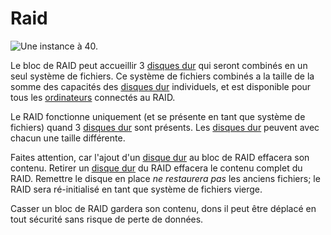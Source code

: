# Raid

![Une instance à 40.](oredict:oc:raid)

Le bloc de RAID peut accueillir 3 [disques dur](../item/hdd1.md) qui seront combinés en un seul système de fichiers. Ce système de fichiers combinés a la taille de la somme des capacités des [disques dur](../item/hdd1.md) individuels, et est disponible pour tous les [ordinateurs](../general/computer.md) connectés au RAID.

Le RAID fonctionne uniquement (et se présente en tant que système de fichiers) quand 3 [disques dur](../item/hdd1.md) sont présents. Les [disques dur](../item/hdd1.md) peuvent avec chacun une taille différente.

Faites attention, car l'ajout d'un [disque dur](../item/hdd1.md) au bloc de RAID effacera son contenu. Retirer un [disque dur](../item/hdd1.md) du RAID effacera le contenu complet du RAID. Remettre le disque en place *ne restaurera pas* les anciens fichiers; le RAID sera ré-initialisé en tant que système de fichiers vierge.

Casser un bloc de RAID gardera son contenu, dons il peut être déplacé en tout sécurité sans risque de perte de données.
